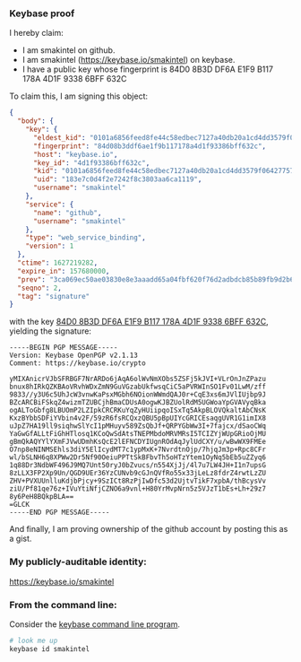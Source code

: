 ### Keybase proof

I hereby claim:

  * I am smakintel on github.
  * I am smakintel (https://keybase.io/smakintel) on keybase.
  * I have a public key whose fingerprint is 84D0 8B3D DF6A E1F9 B117  178A 4D1F 9338 6BFF 632C

To claim this, I am signing this object:

```json
{
  "body": {
    "key": {
      "eldest_kid": "0101a6856feed8fe44c58edbec7127a40db20a1cd4dd3579f06427757b652f27c78d0a",
      "fingerprint": "84d08b3ddf6ae1f9b117178a4d1f93386bff632c",
      "host": "keybase.io",
      "key_id": "4d1f93386bff632c",
      "kid": "0101a6856feed8fe44c58edbec7127a40db20a1cd4dd3579f06427757b652f27c78d0a",
      "uid": "183e7c0d4f2e7242f8c3803aa6ca1119",
      "username": "smakintel"
    },
    "service": {
      "name": "github",
      "username": "smakintel"
    },
    "type": "web_service_binding",
    "version": 1
  },
  "ctime": 1627219282,
  "expire_in": 157680000,
  "prev": "3ca069ec50ae03830e8e3aaadd65a04fbf620f76d2adbdcb85b89fb9d2b6f698",
  "seqno": 2,
  "tag": "signature"
}
```

with the key [84D0 8B3D DF6A E1F9 B117  178A 4D1F 9338 6BFF 632C](https://keybase.io/smakintel), yielding the signature:

```
-----BEGIN PGP MESSAGE-----
Version: Keybase OpenPGP v2.1.13
Comment: https://keybase.io/crypto

yMIXAnicrVJbSFRBGF7NrARDo6jAqA6olWvNmXObs5ZSFj5kJVI+VLrOnJnZPazu
bnux8hIRkQZKBAoVRvhWDxZmN9GuVGzabUkfwsqCiC5aPVRWInSO1Fv01LwM/zff
9833//y3U6c5UhJcW3vnwKaPsxMGbh6NOionWWmdQAJ0r+CqE3xs6mJVlIUjbp9J
BZcARCBiFSkqZ4wizmTZUBCjhBmaCDUsA0ogwKJBZUolRdM5UGWoaYpGVAVyqBka
ogALToGbfg8LBUOmP2LZIpkCRCRKuYqZyHUiipqoISxTq5AkpBLOVQkaltAbCNsK
KxzBYbbSDFiYVbin4v2F/59zR6fsRCQxzQBU5pBpUIYcGRICEsaqgUVR1G1imIX8
uJpZ7HA19ll9siqhwSlYcI1pMHuyv589ZsQbJf+QRPYGbWw3I+7fajcx/dSaoCWq
YaGwGfALLtFiGhHTlosq1KCoQwSdAtsTNEPMbdoMRVMRsI5TCIZYjWUpGRioOjMU
gBmQkAQYYlYXmFJVwUDmhKsQcE2lEFNCDYIUgnROdAqJylUdCXY/u/wBwWX9FMEe
O7np8eNINMSEhls3diY5ElIcydMT7c1ypMxK+7NvrdtnOjp/7hjqJm3p+Rpc8CFr
wl/bSLNH6q8XPWw2Dr5Nf90OeiuPPTtSkBFbvTh5oHTzYtem1OyNq5bEb5uZZyq6
1q88Dr3NdbWF496J9MQ7Unt50ryJ0bZvucs/n554XjJj/4l7u7LW4JH+I1n7upsG
8zLLX3FP2Xp9Un/QGD9UEr36YzCUNvb9cGJnQVfRo55x33jLeLz8fdrZ4rwtLzZU
ZHV+PVXUUnlluKdjbPjcy+9SzICt8RzPjIwDfc53d2UjtvTikF7xpbA/thBcysVv
ziU/Pf81qe76z+IVuYtiNfjCZNO6a9vnl+H80YrMvpNrn5z5VJzT1bEs+Lh+29z7
8y6PeH8BQkpBLA==
=GLCK
-----END PGP MESSAGE-----

```

And finally, I am proving ownership of the github account by posting this as a gist.

### My publicly-auditable identity:

https://keybase.io/smakintel

### From the command line:

Consider the [keybase command line program](https://keybase.io/download).

```bash
# look me up
keybase id smakintel
```
